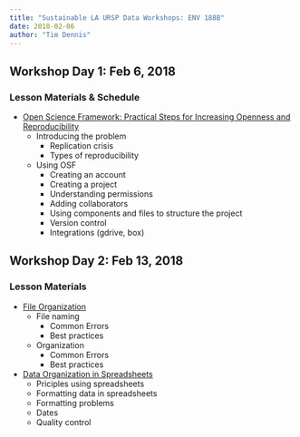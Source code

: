 ```yaml
---
title: "Sustainable LA URSP Data Workshops: ENV 188B"
date: 2018-02-06
author: "Tim Dennis"
---
```


## Workshop Day 1: Feb 6, 2018

### Lesson Materials & Schedule

* [Open Science Framework: Practical Steps for Increasing Openness and Reproducibility](https://ucla-data-archive.github.io/2018-env-188b/)
  - Introducing the problem
    - Replication crisis
    - Types of reproducibility
  - Using OSF
    - Creating an account
    - Creating a project
    - Understanding permissions
    - Adding collaborators
    - Using components and files to structure the project
    - Version control
    - Integrations (gdrive, box)


## Workshop Day 2: Feb 13, 2018

### Lesson Materials
* [File Organization](https://ucla-data-archive.github.io/rr-organization1/)
  - File naming
    - Common Errors
    - Best practices
  - Organization
    - Common Errors
    - Best practices
* [Data Organization in Spreadsheets](http://www.datacarpentry.org/spreadsheet-ecology-lesson/)
  - Priciples using spreadsheets
  - Formatting data in spreadsheets
  - Formatting problems
  - Dates
  - Quality control
